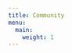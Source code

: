 ```yaml
---
title: Community
menu:
  main:
    weight: 1
---
```


<!--add blocks of content here to add more sections to the community page -->
